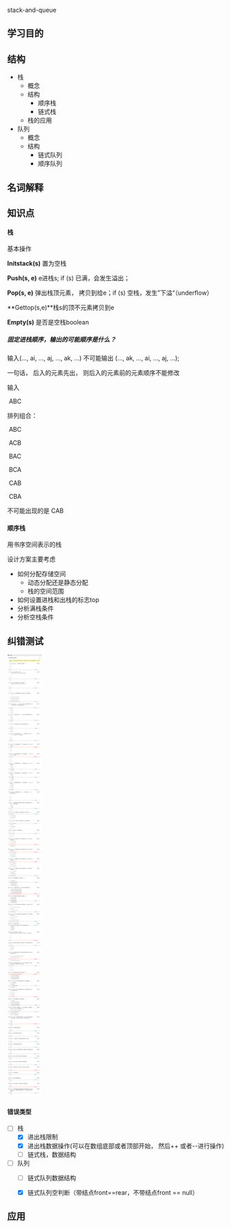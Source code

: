 stack-and-queue


## 学习目的



## 结构

- 栈
  - 概念
  - 结构
    - 顺序栈
    - 链式栈
  - 栈的应用
- 队列
  - 概念
  - 结构
    - 链式队列
    - 顺序队列



## 名词解释



## 知识点



#### 栈

基本操作

**Initstack(s)** 置为空栈

**Push(s, e)** e进栈s; if (s) 已满，会发生溢出；

**Pop(s, e)** 弹出栈顶元素， 拷贝到给e；if (s) 空栈，发生”下溢“（underflow）

**Gettop(s,e)**栈s的顶不元素拷贝到e

**Empty(s)** 是否是空栈boolean



##### 固定进栈顺序，输出的可能顺序是什么？

输入(..., ai, ..., aj, ..., ak, ...) 不可能输出 (..., ak, ..., ai, ..., aj, ...);

一句话， 后入的元素先出， 则后入的元素前的元素顺序不能修改



输入

​	ABC

排列组合：

​	ABC 

​	ACB 

​	BAC

​	BCA

​	CAB

​	CBA

不可能出现的是 CAB





#### 顺序栈

用书序空间表示的栈



设计方案主要考虑

- 如何分配存储空间
  - 动态分配还是静态分配
  - 栈的空间范围
- 如何设置进栈和出栈的标志top
- 分析满栈条件
- 分析空栈条件



## 纠错测试



![stack-queue-first-test](./stack-queue-first-test.jpg)

#### 错误类型

- [ ] 栈
  - [x] 进出栈限制
  - [x] 进出栈数据操作(可以在数组底部或者顶部开始， 然后++ 或者--进行操作)
  - [ ] 链式栈，数据结构
- [ ] 队列
  - [ ] 链式队列数据结构
  - [x] 链式队列空判断（带结点front==rear，不带结点front == null）



## 应用















